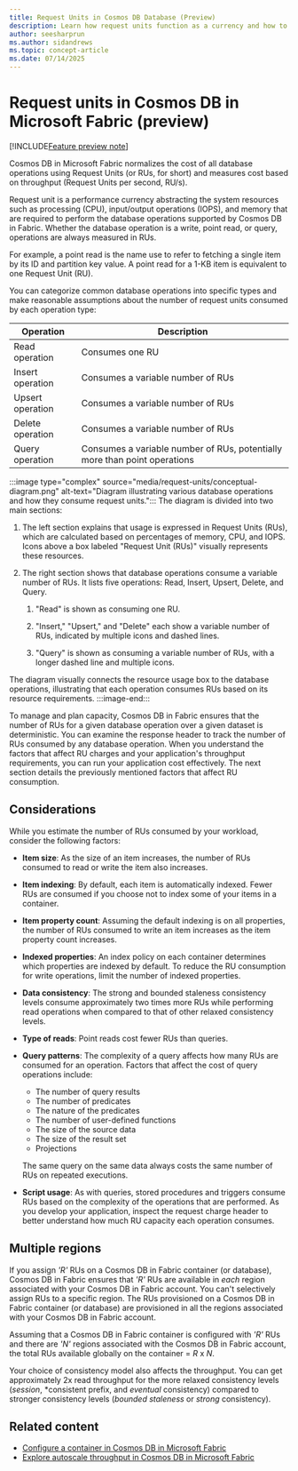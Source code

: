 ```yaml
---
title: Request Units in Cosmos DB Database (Preview)
description: Learn how request units function as a currency and how to estimate request unit requirements in your Cosmos DB database within Microsoft Fabric during the preview.
author: seesharprun
ms.author: sidandrews
ms.topic: concept-article
ms.date: 07/14/2025
---
```


# Request units in Cosmos DB in Microsoft Fabric (preview)

[!INCLUDE[Feature preview note](../../includes/feature-preview-note.md)]

Cosmos DB in Microsoft Fabric normalizes the cost of all database operations using Request Units (or RUs, for short) and measures cost based on throughput (Request Units per second, RU/s).

Request unit is a performance currency abstracting the system resources such as processing (CPU), input/output operations (IOPS), and memory that are required to perform the database operations supported by Cosmos DB in Fabric. Whether the database operation is a write, point read, or query, operations are always measured in RUs.

For example, a point read is the name use to refer to fetching a single item by its ID and partition key value. A point read for a 1-KB item is equivalent to one Request Unit (RU).

You can categorize common database operations into specific types and make reasonable assumptions about the number of request units consumed by each operation type:

| Operation | Description |
| --- | --- |
| Read operation | Consumes one RU |
| Insert operation | Consumes a variable number of RUs |
| Upsert operation | Consumes a variable number of RUs |
| Delete operation | Consumes a variable number of RUs |
| Query operation | Consumes a variable number of RUs, potentially more than point operations |

:::image type="complex" source="media/request-units/conceptual-diagram.png" alt-text="Diagram illustrating various database operations and how they consume request units.":::
  The diagram is divided into two main sections:
  
  1. The left section explains that usage is expressed in Request Units (RUs), which are calculated based on percentages of memory, CPU, and IOPS. Icons above a box labeled "Request Unit (RUs)" visually represents these resources.
  
  1. The right section shows that database operations consume a variable number of RUs. It lists five operations: Read, Insert, Upsert, Delete, and Query.
  
      1. "Read" is shown as consuming one RU.
  
      1. "Insert," "Upsert," and "Delete" each show a variable number of RUs, indicated by multiple icons and dashed lines.
  
      1. "Query" is shown as consuming a variable number of RUs, with a longer dashed line and multiple icons.
  
  The diagram visually connects the resource usage box to the database operations, illustrating that each operation consumes RUs based on its resource requirements.
:::image-end:::

To manage and plan capacity, Cosmos DB in Fabric ensures that the number of RUs for a given database operation over a given dataset is deterministic. You can examine the response header to track the number of RUs consumed by any database operation. When you understand the factors that affect RU charges and your application's throughput requirements, you can run your application cost effectively. The next section details the previously mentioned factors that affect RU consumption.

## Considerations

While you estimate the number of RUs consumed by your workload, consider the following factors:

- **Item size**: As the size of an item increases, the number of RUs consumed to read or write the item also increases.

- **Item indexing**: By default, each item is automatically indexed. Fewer RUs are consumed if you choose not to index some of your items in a container.

- **Item property count**: Assuming the default indexing is on all properties, the number of RUs consumed to write an item increases as the item property count increases.

- **Indexed properties**: An index policy on each container determines which properties are indexed by default. To reduce the RU consumption for write operations, limit the number of indexed properties.

- **Data consistency**: The strong and bounded staleness consistency levels consume approximately two times more RUs while performing read operations when compared to that of other relaxed consistency levels.

- **Type of reads**: Point reads cost fewer RUs than queries.

- **Query patterns**: The complexity of a query affects how many RUs are consumed for an operation. Factors that affect the cost of query operations include:

  * The number of query results
  * The number of predicates
  * The nature of the predicates
  * The number of user-defined functions
  * The size of the source data
  * The size of the result set
  * Projections

  The same query on the same data always costs the same number of RUs on repeated executions.

- **Script usage**: As with queries, stored procedures and triggers consume RUs based on the complexity of the operations that are performed. As you develop your application, inspect the request charge header to better understand how much RU capacity each operation consumes.

## Multiple regions

If you assign *'R'* RUs on a Cosmos DB in Fabric container (or database), Cosmos DB in Fabric ensures that *'R'* RUs are available in *each* region associated with your Cosmos DB in Fabric account. You can't selectively assign RUs to a specific region. The RUs provisioned on a Cosmos DB in Fabric container (or database) are provisioned in all the regions associated with your Cosmos DB in Fabric account.

Assuming that a Cosmos DB in Fabric container is configured with *'R'* RUs and there are *'N'* regions associated with the Cosmos DB in Fabric account, the total RUs available globally on the container = *R* x *N*.

Your choice of consistency model also affects the throughput. You can get approximately 2x read throughput for the more relaxed consistency levels (*session*, *consistent prefix, and *eventual* consistency) compared to stronger consistency levels (*bounded staleness* or *strong* consistency).

## Related content

- [Configure a container in Cosmos DB in Microsoft Fabric](how-to-configure-container.md)
- [Explore autoscale throughput in Cosmos DB in Microsoft Fabric](autoscale-throughput.md)
